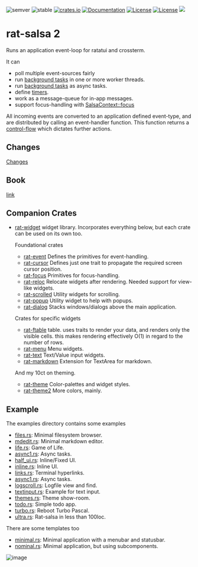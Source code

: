 ![semver](https://img.shields.io/badge/semver-☑-FFD700)
![stable](https://img.shields.io/badge/stability-stable-8A2BE2)
[![crates.io](https://img.shields.io/crates/v/rat-salsa.svg)](https://crates.io/crates/rat-salsa)
[![Documentation](https://docs.rs/rat-salsa/badge.svg)](https://docs.rs/rat-salsa)
[![License](https://img.shields.io/badge/license-MIT-blue.svg)](https://opensource.org/licenses/MIT)
[![License](https://img.shields.io/badge/license-APACHE-blue.svg)](https://www.apache.org/licenses/LICENSE-2.0)
![](https://tokei.rs/b1/github/thscharler/rat-salsa)

# rat-salsa 2

Runs an application event-loop for ratatui and crossterm.

It can

- poll multiple event-sources fairly
- run [background tasks](SalsaContext::spawn) in one or more worker threads.
- run [background tasks](SalsaContext::spawn_async) as async tasks.
- define [timers](SalsaContext::add_timer).
- work as a message-queue for in-app messages.
- support focus-handling with [SalsaContext::focus](SalsaContext::focus)

All incoming events are converted to an application defined event-type,
and are distributed by calling an event-handler function. This function
returns a [control-flow](Control) which dictates further actions.

## Changes

[Changes](https://github.com/thscharler/rat-salsa/blob/master/rat-salsa/changes.md)

## Book

[link](https://thscharler.github.io/rat-salsa/)

## Companion Crates

* [rat-widget](https://docs.rs/rat-widget)
  widget library. Incorporates everything below, but each crate
  can be used on its own too.

  Foundational crates

    * [rat-event](https://docs.rs/rat-event)
      Defines the primitives for event-handling.
    * [rat-cursor](https://docs.rs/rat-cursor)
      Defines just one trait to propagate the required screen cursor position.
    * [rat-focus](https://docs.rs/rat-focus)
      Primitives for focus-handling.
    * [rat-reloc](https://docs.rs/rat-reloc)
      Relocate widgets after rendering. Needed support for view-like widgets.
    * [rat-scrolled](https://docs.rs/rat-scrolled)
      Utility widgets for scrolling.
    * [rat-popup](https://docs.rs/rat-popup)
      Utility widget to help with popups.
    * [rat-dialog](https:://docs.rs/rat-dialog)
      Stacks windows/dialogs above the main application.

  Crates for specific widgets

    * [rat-ftable](https://docs.rs/rat-ftable)
      table. uses traits to render your data, and renders only the visible cells.
      this makes rendering effectively O(1) in regard to the number of rows.
    * [rat-menu](https://docs.rs/rat-menu)
      Menu widgets.
    * [rat-text](https://docs.rs/rat-text)
      Text/Value input widgets.
    * [rat-markdown](https://docs.rs/rat-markdown)
      Extension for TextArea for markdown.

  And my 10ct on theming.

    * [rat-theme](https://docs.rs/rat-theme)
      Color-palettes and widget styles.
    * [rat-theme2](https://docs.rs/rat-theme2)
      More colors, mainly.

## Example

The examples directory contains some examples

- [files.rs][refFiles]: Minimal filesystem browser.
- [mdedit.rs][refMDEdit]: Minimal markdown editor.
- [life.rs][refLife]: Game of Life.
- [async1.rs][refAsync1]: Async tasks.
- [half_ui.rs][refHalfUI]: Inline/Fixed UI.
- [inline.rs][refInline]: Inline UI.
- [links.rs][refLinks]: Terminal hyperlinks.
- [async1.rs][refAsync1]: Async tasks.
- [logscroll.rs][refLogscroll]: Logfile view and find.
- [textinput.rs][refTextInput]: Example for text input.
- [themes.rs][refThemeSamples]: Theme show-room.
- [todo.rs][refTodo]: Simple todo app.
- [turbo.rs][refTurbo]: Reboot Turbo Pascal.
- [ultra.rs][refUltra]: Rat-salsa in less than 100loc.

There are some templates too

- [minimal.rs][refMinimal]: Minimal application with a menubar and statusbar.
- [nominal.rs][refNominal]: Minimal application, but using subcomponents.

![image][refFilesGif]


[refFilesGif]: https://github.com/thscharler/rat-salsa/blob/master/rat-salsa/files.gif?raw=true

[refMDEditGif]: https://github.com/thscharler/rat-salsa/blob/master/rat-salsa/mdedit.gif?raw=true

[refLife]: https://github.com/thscharler/rat-salsa/blob/master/rat-salsa/examples/life.rs

[refAsync1]: https://github.com/thscharler/rat-salsa/blob/master/rat-salsa/examples/async1.rs

[refLogscroll]: https://github.com/thscharler/rat-salsa/blob/master/rat-salsa/examples/logscroll.rs

[refThemeSamples]: https://github.com/thscharler/rat-salsa/blob/master/rat-salsa/examples/theme_samples.rs

[refTurbo]: https://github.com/thscharler/rat-salsa/blob/master/rat-salsa/examples/turbo.rs

[refMDEdit]: https://github.com/thscharler/rat-salsa/blob/master/rat-salsa/examples/mdedit.rs

[refFiles]: https://github.com/thscharler/rat-salsa/blob/master/rat-salsa/examples/files.rs

[refMinimal]: https://github.com/thscharler/rat-salsa/blob/master/rat-salsa/templates/minimal.rs

[refNominal]: https://github.com/thscharler/rat-salsa/blob/master/rat-salsa/templates/nominal.rs

[refHalfUI]: https://github.com/thscharler/rat-salsa/blob/master/rat-salsa/templates/half_ui.rs

[refInline]: https://github.com/thscharler/rat-salsa/blob/master/rat-salsa/templates/inline.rs

[refLinks]: https://github.com/thscharler/rat-salsa/blob/master/rat-salsa/templates/links.rs

[refTextInput]: https://github.com/thscharler/rat-salsa/blob/master/rat-salsa/templates/textinput.rs

[refTodo]: https://github.com/thscharler/rat-salsa/blob/master/rat-salsa/templates/todo.rs

[refUltra]: https://github.com/thscharler/rat-salsa/blob/master/rat-salsa/templates/ultra.rs

[refRSBook]: https://thscharler.github.io/rat-salsa/




